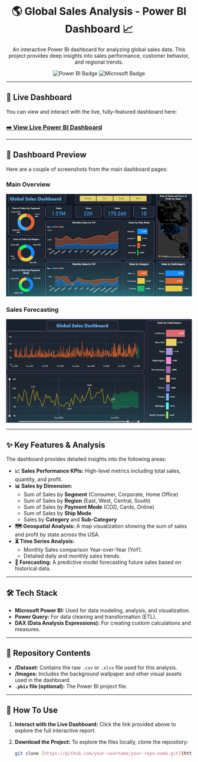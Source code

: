 <div align="center">

# 🌎 Global Sales Analysis - Power BI Dashboard 📈

</div>

<div align="center">

An interactive Power BI dashboard for analyzing global sales data. This project provides deep insights into sales performance, customer behavior, and regional trends.

</div>

<p align="center">
  <img src="https://img.shields.io/badge/Power%20BI-F2C811?style=for-the-badge&logo=powerbi&logoColor=black" alt="Power BI Badge"/>
  <img src="https://img.shields.io/badge/Microsoft-0078D4?style=for-the-badge&logo=microsoft&logoColor=white" alt="Microsoft Badge"/>
</p>

---

## 🚀 Live Dashboard

You can view and interact with the live, fully-featured dashboard here:

### [**➡️ View Live Power BI Dashboard**](https://app.powerbi.com/view?r=eyJrIjoiZjM4YmJmMmUtMDY0NS00NTVhLWJjNmYtYTNhYWMxMDUzNDViIiwidCI6ImMyMzQ1ZTNkLWU5MDgtNDkxNC1iN2Q1LWRjMmU5ZjQ5YTlkMiJ9&pageName=c0b6c15797d8dc9c88dc)

---

## 📸 Dashboard Preview

Here are a couple of screenshots from the main dashboard pages:

### Main Overview
![Dashboard Overview](https://github.com/himeshbist/Global-sales-Dashboard/blob/169edfb77a85017a11b2ed5f318a87ca53f71c91/Sales_Dashboard.jpg)

### Sales Forecasting
![Sales Forecasting](https://github.com/himeshbist/Global-sales-Dashboard/blob/bbe407b82fbea8e05ea42ca14d0046df89ea29c5/Forecasting_Dashboard.jpg)

---

## ✨ Key Features & Analysis

The dashboard provides detailed insights into the following areas:

* **📈 Sales Performance KPIs:** High-level metrics including total sales, quantity, and profit.
* **📊 Sales by Dimension:**
    * Sum of Sales by **Segment** (Consumer, Corporate, Home Office)
    * Sum of Sales by **Region** (East, West, Central, South)
    * Sum of Sales by **Payment Mode** (COD, Cards, Online)
    * Sum of Sales by **Ship Mode**
    * Sales by **Category** and **Sub-Category**
* **🗺️ Geospatial Analysis:** A map visualization showing the sum of sales and profit by state across the USA.
* **⏳ Time Series Analysis:**
    * Monthly Sales comparison Year-over-Year (YoY).
    * Detailed daily and monthly sales trends.
* **🔮 Forecasting:** A predictive model forecasting future sales based on historical data.

---

## 🛠️ Tech Stack

* **Microsoft Power BI:** Used for data modeling, analysis, and visualization.
* **Power Query:** For data cleaning and transformation (ETL).
* **DAX (Data Analysis Expressions):** For creating custom calculations and measures.

---

## 📂 Repository Contents

* **/Dataset:** Contains the raw `.csv` or `.xlsx` file used for this analysis.
* **/Images:** Includes the background wallpaper and other visual assets used in the dashboard.
* **`.pbix` file (optional):** The Power BI project file.

---

## 🚀 How To Use

1.  **Interact with the Live Dashboard:** Click the link provided above to explore the full interactive report.
2.  **Download the Project:** To explore the files locally, clone the repository:

    ```bash
    git clone [https://github.com/your-username/your-repo-name.git](https://github.com/your-username/your-repo-name.git)
    ```
